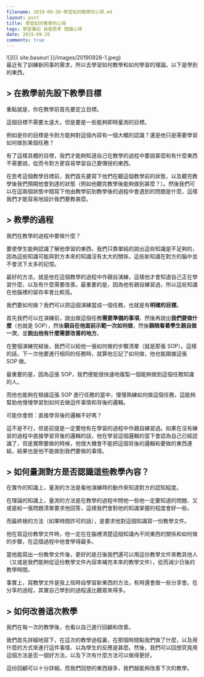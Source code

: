 ```yaml
---
filename: 2019-09-28-學習如何教學的心得.md
layout: post
title: 學習如何教學的心得
tags: 學習筆記 自我思考 閱讀心得
date: 2019-09-28
comments: true
---
```


![]({{ site.baseurl }}/images/20190928-1.jpeg)  
最近有了訓練新同事的需求，所以去學習如何教學和如何學習的理論。以下是學到的東西。

## > 在教學前先設下教學目標

重點就是，你在教學前首先要定立目標。

這個目標不需要太遠大，但是要是一些能夠即時量測的目標。

例如是你的目標是令對方能夠對這個內容有一個大概的認識？還是他只是需要學習如何做到某個任務？

有了這樣具體的目標，我們才能夠知道自己在教學的過程中要說甚麼和有什麼東西不需要說，從而令對方更容易學習自己要傳授的東西。

在思考這個教學目標前，我們首先要寫下他們在聽這個教學前的狀態，以及聽完教學後我們預期他會到達的狀態（例如他聽完教學後能夠做到甚麼？）。然後我們可以在這兩個狀態中間寫下他由教學前到教學後的過程中會遇到的問題是什麼，這樣我們才能容易地設計我們要教甚麼。

## > 教學的過程

我們在教學的過程中要做什麼？

要使學生能夠認識了解他學習的東西，我們只靠單純的說出這些知識是不足夠的，因為這些知識可能與對方本來的知識沒有太大的關係，這些新知識在對方的腦中並不會流下太多的記憶。

最好的方法，就是他在這個教學的過程中作親自演練，這樣他才會知道自己正在學習什麼，以及有什麼需要改善。最重要的是，因為他有親自練習過，所以這些知識在他腦裡的留存率會比較高。

我們要如何做？我們可以把這個演練當成一個任務，也就是有**明確的目標**。

首先我們可以在演練前，說出做這個任務**需要準備的事項**，然後再說出**我們要做什麼**（也就是 SOP），然後**親自在他面前示範一次如何做**，然後**親眼看著學生親自做一次**，並**說出他有什麼需要改善的地方**。

在整個演練完結後，我們可以給他一張如何做的步驟清單（就是那張 SOP）。這樣的話，下一次他要進行相同的任務時，就算他忘記了如何做，他也能跟據這張 SOP 做。

最重要的是，因為這張  SOP，我們便能很快速地複製一個能夠做到這個任務知識的人。

而他也能夠在根據這張 SOP 進行任務的當中，慢慢熟練如何做這個任務，這能夠幫助他慢慢學習到如何去做這件事情和背後的邏輯。

可能你會問：直接學背後的邏輯不好嗎？

這不是不行，但是前提是一定要他有在學習的過程中作親自練習過。如果在沒有練習的過程中直接學習背後的邏輯的話，他在學習這個邏輯的當下會認為自己已經認識了，但是實際要做的時候，他很大機會不能把這個背後的邏輯和要做的東西連結，結果也是他不能做到我們要做的事情。

## > 如何量測對方是否認識這些教學內容？

在實作的知識上，量測的方法是看他演練時的動作來知道對方的認知程度。

在理論的知識上，量測的方法是在教學的過程中問他一些他一定要知道的問題、又或是給一張問題清單要求他回答，這樣我們會對他的知識掌握的程度會好一些。

而最終極的方法（如果時間許可的話），是要求他對這個知識寫一份教學文件。

他在寫這份教學文件時，他一定在在腦裡清楚這個知識內不同東西的關係和如何做的步驟，在這個過程中他會學得最多。

當他能寫出一份教學文件後，更好的是日後我們還可以用這份教學文件來教其他人（又或是我們能夠從這份教學文件內容來補充本來的教學文件），從而減少日後的教學時間。

事實上，寫教學文件是我上班時自學習新東西的方法，有時還會做一些分享會。在分享的過程，其實自己學到的過程遠比聽眾來得多。

## > 如何改善這次教學

我們在每一次的教學後，也看以自己進行回顧和改善。

我們首先詳細地寫下，在這次的教學過程裏，在那個時間點我們做了什麼，以及用什麼的方式來進行這件事情、以為學生的反應是甚麼。然後，我們可以回想究竟用這個方法是否一個好方法，以及下次有什麼方法可以做得更好。

這份回顧可以十分詳細，而我們回想的東西越多，我們越能夠改善下次的教學。
